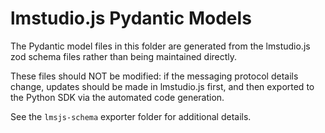 lmstudio.js Pydantic Models
===========================

The Pydantic model files in this folder are generated from the
lmstudio.js zod schema files rather than being maintained directly.

These files should NOT be modified: if the messaging protocol details
change, updates should be made in lmstudio.js first, and then exported
to the Python SDK via the automated code generation.

See the `lmsjs-schema` exporter folder for additional details.
